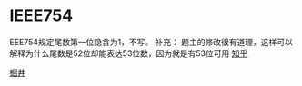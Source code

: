# IEEE754

EEE754规定尾数第一位隐含为1，不写。
补充：
题主的修改很有道理，这样可以解释为什么尾数是52位却能表达53位数，因为就是有53位可用
[知乎](https://www.zhihu.com/question/29010688)

[掘井](https://juejin.cn/post/6880143057930190855)
